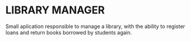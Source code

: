 LIBRARY MANAGER
========

Small aplication responsible to manage a library, with the ability to register loans and return books borrowed by students again.